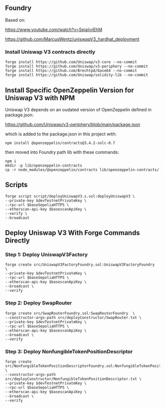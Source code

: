## Foundry

Based on:

https://www.youtube.com/watch?v=SeiaiiviEhM

https://github.com/MarcusWentz/uniswapV3_hardhat_deployment


### Install Uniswap V3 contracts directly

```shell
forge install https://github.com/Uniswap/v3-core --no-commit
forge install https://github.com/Uniswap/v3-periphery --no-commit
forge install https://github.com/Brechtpd/base64 --no-commit
forge install https://github.com/Uniswap/solidity-lib --no-commit
```

## Install Specific OpenZeppelin Version for Uniswap V3 with NPM

Uniswap V3 depends on an oudated version of OpenZeppelin defined in package.json:

https://github.com/Uniswap/v3-periphery/blob/main/package.json

which is added to the package.json in this project with:

```shell
npm install @openzeppelin/contracts@3.4.2-solc-0.7
```

then moved into Foundry path lib with these commands:

```shell
npm i
mkdir -p lib/openzeppelin-contracts
cp -r node_modules/@openzeppelin/contracts lib/openzeppelin-contracts/
```

## Scripts

```shell
forge script script/deployUniswapV3.s.sol:deployUniswapV3 \
--private-key $devTestnetPrivateKey \
--rpc-url $baseSepoliaHTTPS \
--etherscan-api-key $basescanApiKey \
--verify \
--broadcast
```

## Deploy Uniswap V3 With Forge Commands Directly 

### Step 1: Deploy UniswapV3Factory 

```shell
forge create src/UniswapV3FactoryFoundry.sol:UniswapV3FactoryFoundry  \
--private-key $devTestnetPrivateKey \
--rpc-url $baseSepoliaHTTPS \
--etherscan-api-key $basescanApiKey \
--broadcast \
--verify 
```

### Step 2: Deploy SwapRouter 

```shell
forge create src/SwapRouterFoundry.sol:SwapRouterFoundry  \
--constructor-args-path src/deployConstructor/SwapRouter.txt \
--private-key $devTestnetPrivateKey \
--rpc-url $baseSepoliaHTTPS \
--etherscan-api-key $basescanApiKey \
--broadcast \
--verify 
```

### Step 3: Deploy NonfungibleTokenPositionDescriptor

```shell
forge create src/NonfungibleTokenPositionDescriptorFoundry.sol:NonfungibleTokenPositionDescriptorFoundry  \
--constructor-args-path src/deployConstructor/NonfungibleTokenPositionDescriptor.txt \
--private-key $devTestnetPrivateKey \
--rpc-url $baseSepoliaHTTPS \
--etherscan-api-key $basescanApiKey \
--broadcast \
--verify 
```


<!-- Note 1: Modify 

lib/v3-periphery/contracts/libraries/NFTDescriptor.sol

from library to contract to deploy. -->

<!-- Note 2: Contract

lib/v3-periphery/contracts/NonfungibleTokenPositionDescriptor.sol
 
depends on the archived solidity-lib library which is already setup. -->

